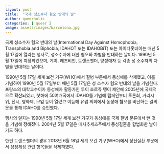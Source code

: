 ```yaml
---
layout: post
title:  "국제 성소수자 혐오 반대의 날"
author: queerholic
categories: [ queer ]
image: assets/images/barcelona.jpg
---
```


국제 성소수자 혐오 반대의 날(International Day Against Homophobia, Transphobia and Biphobia, IDAHOT 또는 IDAHOBiT) 또는 아이다홋데이는 매년 5월 17일에 열리는 행사로, 성소수자에 대한 혐오와 차별을 반대하는 날이다. 1990년 5월 17일에 지정되었으며, 게이, 레즈비언, 트랜스젠더, 양성애자 등 각종 성 소수자의 차별을 반대하는 날이다.

1990년 5월 17일 세계 보건 기구(WHO)에서 질병 부문에서 동성애를 삭제했고, 이를 기념하여 1990년 5월 17일부터 매년 5월 17일은 성 소수자 혐오 반대의 날을 기념한다. 프랑스의 대학교수이자 동성애자 활동가인 루이 조르쥬 탱이 제안해 2005년에 국제적으로 확산되었고, 첫해에 50여개국에서 IDAHO를 기념해 캠페인부터 토론회, 거리시위, 전시, 영화제, 모임 등이 열렸고 이듬해 유럽 의회에서 동성애 혐오를 비난하는 결의문을 통해 IDAHO를 승인했다.

행사의 일자는 1990년 5월 17일 세계 보건 기구가 동성애를 국제 질병 분류에서 뺀 것을 기념해 정해졌다. 2004년 5월 17일은 매사추세츠주에서 동성결혼을 합법화한 날이기도 하다.

한편 트랜스젠더의 경우 2018년 6월 18일 세계 보건 기구(WHO)에서 정신질환 부문에서 성정체성 관련 항목들을 삭제하였다.